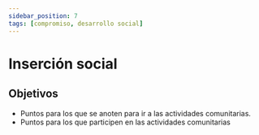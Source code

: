 ```yaml
---
sidebar_position: 7
tags: [compromiso, desarrollo social]
---
```


# Inserción social

## Objetivos

- Puntos para los que se anoten para ir a las actividades comunitarias.
- Puntos para los que participen en las actividades comunitarias
